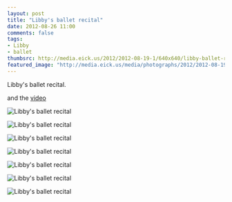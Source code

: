 ```yaml
---
layout: post
title: "Libby's ballet recital"
date: 2012-08-26 11:00
comments: false
tags: 
- Libby
- ballet
thumbsrc: http://media.eick.us/2012/2012-08-19-1/640x640/libby-ballet-recital-2012-06-02at16-48-16.jpg
featured_image: "http://media.eick.us/media/photographs/2012/2012-08-19-1/libby-ballet-recital-2012-06-02at16-48-36.jpg"
---
```

Libby's ballet recital.

and the [video](/blog/2012/08/18/libbys-ballet-recital/)



![Libby's ballet recital](http://media.eick.us/media/photographs/2012/2012-08-19-1/libby-ballet-recital-2012-06-02at16-48-36.jpg)


![Libby's ballet recital](http://media.eick.us/media/photographs/2012/2012-08-19-1/libby-ballet-recital-2012-06-02at16-48-26.jpg)


![Libby's ballet recital](http://media.eick.us/media/photographs/2012/2012-08-19-1/libby-ballet-recital-2012-06-02at16-48-16.jpg)


![Libby's ballet recital](http://media.eick.us/media/photographs/2012/2012-08-19-1/libby-ballet-recital-2012-06-02at16-47-15.jpg)


![Libby's ballet recital](http://media.eick.us/media/photographs/2012/2012-08-19-1/libby-ballet-recital-2012-06-02at16-47-04.jpg)


![Libby's ballet recital](http://media.eick.us/media/photographs/2012/2012-08-19-1/libby-ballet-recital-2012-06-02at16-46-51.jpg)


![Libby's ballet recital](http://media.eick.us/media/photographs/2012/2012-08-19-1/libby-ballet-recital-2012-06-02at16-46-45.jpg)


